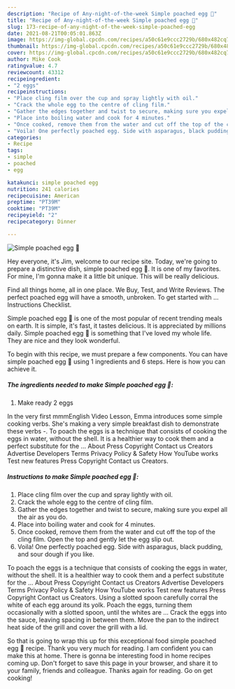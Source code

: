 ```yaml
---
description: "Recipe of Any-night-of-the-week Simple poached egg 🍳"
title: "Recipe of Any-night-of-the-week Simple poached egg 🍳"
slug: 173-recipe-of-any-night-of-the-week-simple-poached-egg
date: 2021-08-21T00:05:01.863Z
image: https://img-global.cpcdn.com/recipes/a50c61e9ccc2729b/680x482cq70/simple-poached-egg-recipe-main-photo.jpg
thumbnail: https://img-global.cpcdn.com/recipes/a50c61e9ccc2729b/680x482cq70/simple-poached-egg-recipe-main-photo.jpg
cover: https://img-global.cpcdn.com/recipes/a50c61e9ccc2729b/680x482cq70/simple-poached-egg-recipe-main-photo.jpg
author: Mike Cook
ratingvalue: 4.7
reviewcount: 43312
recipeingredient:
- "2 eggs"
recipeinstructions:
- "Place cling film over the cup and spray lightly with oil."
- "Crack the whole egg to the centre of cling film."
- "Gather the edges together and twist to secure, making sure you expel all the air as you do."
- "Place into boiling water and cook for 4 minutes."
- "Once cooked, remove them from the water and cut off the top of the cling film. Open the top and gently let the egg slip out."
- "Voila! One perfectly poached egg. Side with asparagus, black pudding, and sour dough if you like."
categories:
- Recipe
tags:
- simple
- poached
- egg

katakunci: simple poached egg 
nutrition: 241 calories
recipecuisine: American
preptime: "PT39M"
cooktime: "PT39M"
recipeyield: "2"
recipecategory: Dinner

---
```



![Simple poached egg 🍳](https://img-global.cpcdn.com/recipes/a50c61e9ccc2729b/680x482cq70/simple-poached-egg-recipe-main-photo.jpg)

Hey everyone, it's Jim, welcome to our recipe site. Today, we're going to prepare a distinctive dish, simple poached egg 🍳. It is one of my favorites. For mine, I'm gonna make it a little bit unique. This will be really delicious.

Find all things home, all in one place. We Buy, Test, and Write Reviews. The perfect poached egg will have a smooth, unbroken. To get started with … Instructions Checklist.

Simple poached egg 🍳 is one of the most popular of recent trending meals on earth. It is simple, it's fast, it tastes delicious. It is appreciated by millions daily. Simple poached egg 🍳 is something that I've loved my whole life. They are nice and they look wonderful.


To begin with this recipe, we must prepare a few components. You can have simple poached egg 🍳 using 1 ingredients and 6 steps. Here is how you can achieve it.

<!--inarticleads1-->

##### The ingredients needed to make Simple poached egg 🍳:

1. Make ready 2 eggs


In the very first mmmEnglish Video Lesson, Emma introduces some simple cooking verbs. She&#39;s making a very simple breakfast dish to demonstrate these verbs -. To poach the eggs is a technique that consists of cooking the eggs in water, without the shell. It is a healthier way to cook them and a perfect substitute for the … About Press Copyright Contact us Creators Advertise Developers Terms Privacy Policy &amp; Safety How YouTube works Test new features Press Copyright Contact us Creators. 

<!--inarticleads2-->

##### Instructions to make Simple poached egg 🍳:

1. Place cling film over the cup and spray lightly with oil.
1. Crack the whole egg to the centre of cling film.
1. Gather the edges together and twist to secure, making sure you expel all the air as you do.
1. Place into boiling water and cook for 4 minutes.
1. Once cooked, remove them from the water and cut off the top of the cling film. Open the top and gently let the egg slip out.
1. Voila! One perfectly poached egg. Side with asparagus, black pudding, and sour dough if you like.


To poach the eggs is a technique that consists of cooking the eggs in water, without the shell. It is a healthier way to cook them and a perfect substitute for the … About Press Copyright Contact us Creators Advertise Developers Terms Privacy Policy &amp; Safety How YouTube works Test new features Press Copyright Contact us Creators. Using a slotted spoon carefully corral the white of each egg around its yolk. Poach the eggs, turning them occasionally with a slotted spoon, until the whites are … Crack the eggs into the sauce, leaving spacing in between them. Move the pan to the indirect heat side of the grill and cover the grill with a lid. 

So that is going to wrap this up for this exceptional food simple poached egg 🍳 recipe. Thank you very much for reading. I am confident you can make this at home. There is gonna be interesting food in home recipes coming up. Don't forget to save this page in your browser, and share it to your family, friends and colleague. Thanks again for reading. Go on get cooking!

